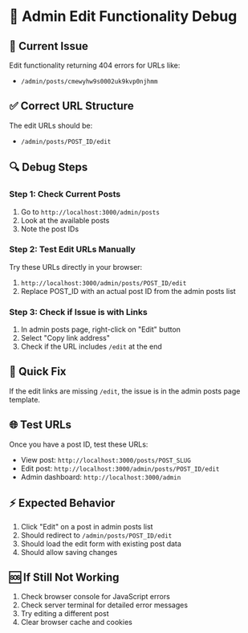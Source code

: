 # 🔧 Admin Edit Functionality Debug

## 🚨 Current Issue
Edit functionality returning 404 errors for URLs like:
- `/admin/posts/cmewyhw9s0002uk9kvp0njhmm`

## ✅ Correct URL Structure
The edit URLs should be:
- `/admin/posts/POST_ID/edit`

## 🔍 Debug Steps

### Step 1: Check Current Posts
1. Go to `http://localhost:3000/admin/posts`
2. Look at the available posts
3. Note the post IDs

### Step 2: Test Edit URLs Manually
Try these URLs directly in your browser:
1. `http://localhost:3000/admin/posts/POST_ID/edit`
2. Replace POST_ID with an actual post ID from the admin posts list

### Step 3: Check if Issue is with Links
1. In admin posts page, right-click on "Edit" button
2. Select "Copy link address"
3. Check if the URL includes `/edit` at the end

## 🔧 Quick Fix
If the edit links are missing `/edit`, the issue is in the admin posts page template.

## 🌐 Test URLs
Once you have a post ID, test these URLs:
- View post: `http://localhost:3000/posts/POST_SLUG`
- Edit post: `http://localhost:3000/admin/posts/POST_ID/edit`
- Admin dashboard: `http://localhost:3000/admin`

## ⚡ Expected Behavior
1. Click "Edit" on a post in admin posts list
2. Should redirect to `/admin/posts/POST_ID/edit`
3. Should load the edit form with existing post data
4. Should allow saving changes

## 🆘 If Still Not Working
1. Check browser console for JavaScript errors
2. Check server terminal for detailed error messages
3. Try editing a different post
4. Clear browser cache and cookies
